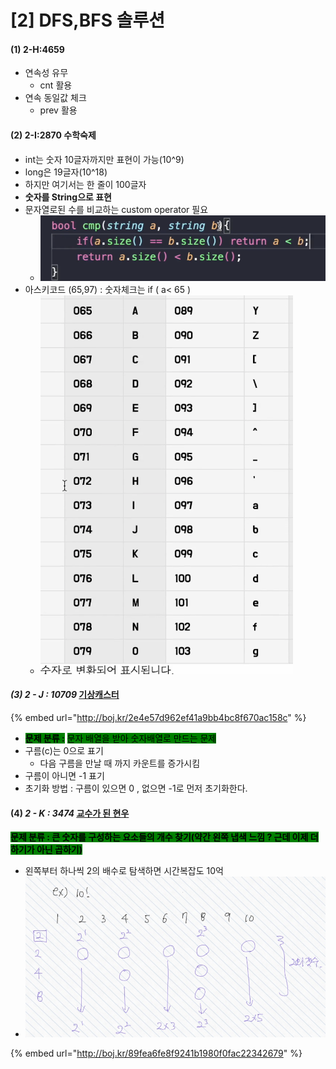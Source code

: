 # \[2] DFS,BFS 솔루션

#### (1) 2-H:4659

* 연속성 유무
  * cnt 활용
* 연속 동일값 체크
  * prev 활용

#### (2) 2-I:2870 수학숙제

* int는 숫자 10글자까지만 표현이 가능(10^9)
* long은 19글자(10^18)
* 하지만 여기서는 한 줄이 100글자
* **숫자를 String으로 표현**
* 문자열로된 수를 비교하는 custom operator 필요
  * ![](<../../.gitbook/assets/image (22).png>)
* 아스키코드 (65,97) : 숫자체크는 if ( a< 65 )
  * ![](<../../.gitbook/assets/image (21).png>)

#### _(3) 2 - J : 10709_ [기상캐스터](https://www.acmicpc.net/problem/10709)

{% embed url="http://boj.kr/2e4e57d962ef41a9bb4bc8f670ac158c" %}

* <mark style="background-color:green;">**문제 분류 :**</mark> <mark style="background-color:green;"></mark><mark style="background-color:green;">문자 배열을 받아 숫자배열로 만드는 문제</mark>
* 구름(c)는 0으로 표기
  * 다음 구름을 만날 때 까지 카운트를 증가시킴
* 구름이 아니면 -1 표기
* 초기화 방법 : 구름이 있으면 0 , 없으면 -1로 먼저 초기화한다.

#### (4) _2 - K : 3474_ [교수가 된 현우](https://www.acmicpc.net/problem/3474)

<mark style="background-color:green;">**문제 분류 : 큰 숫자를 구성하는 요소들의 개수 찾기(약간 왼쪽 냅색 느낌 ? 근데 이제 더하기가 아닌 곱하기)**</mark>

* 왼쪽부터 하나씩 2의 배수로 탐색하면 시간복잡도 10억
* ![](<../../.gitbook/assets/image (42).png>)

{% embed url="http://boj.kr/89fea6fe8f9241b1980f0fac22342679" %}
